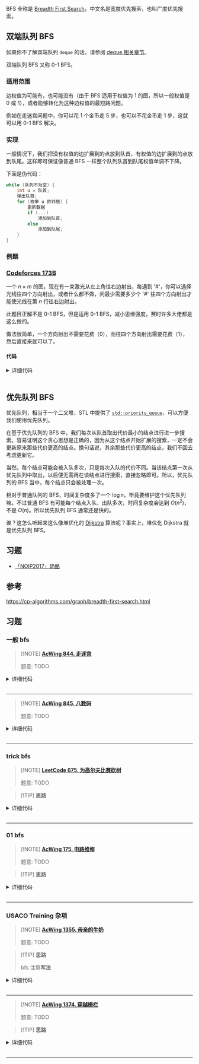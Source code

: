 
BFS 全称是 [Breadth First Search](https://en.wikipedia.org/wiki/Breadth-first_search)，中文名是宽度优先搜索，也叫广度优先搜索。


## 双端队列 BFS

如果你不了解双端队列 `deque` 的话，请参阅 [deque 相关章节](lang/csl/sequence-container/#deque)。

双端队列 BFS 又称 0-1 BFS。

### 适用范围

边权值为可能有，也可能没有（由于 BFS 适用于权值为 1 的图，所以一般权值是 0 或 1），或者能够转化为这种边权值的最短路问题。

例如在走迷宫问题中，你可以花 1 个金币走 5 步，也可以不花金币走 1 步，这就可以用 0-1 BFS 解决。

### 实现

一般情况下，我们把没有权值的边扩展到的点放到队首，有权值的边扩展到的点放到队尾。这样即可保证像普通 BFS 一样整个队列队首到队尾权值单调不下降。

下面是伪代码：

```cpp
while (队列不为空) {
    int u = 队首;
    弹出队首;
    for (枚举 u 的邻居) {
        更新数据
        if (...)
            添加到队首;
        else
            添加到队尾;
    }
}
```

### 例题

### [Codeforces 173B](http://codeforces.com/problemset/problem/173/B)

一个 $n \times m$ 的图，现在有一束激光从左上角往右边射出，每遇到 '#'，你可以选择光线往四个方向射出，或者什么都不做，问最少需要多少个 '#' 往四个方向射出才能使光线在第 $n$ 行往右边射出。

此题目正解不是 0-1 BFS，但是适用 0-1 BFS，减小思维强度，赛时许多大佬都是这么做的。

做法很简单，一个方向射出不需要花费（0），而往四个方向射出需要花费（1），然后直接来就可以了。

#### 代码


<details>
<summary>详细代码</summary>
<!-- tabs:start -->

##### **C++**

```cpp
```

##### **Python**

```python
```

<!-- tabs:end -->
</details>

<br>

## 优先队列 BFS

优先队列，相当于一个二叉堆，STL 中提供了 [`std::priority_queue`](lang/csl/container-adapter.md)，可以方便我们使用优先队列。

在基于优先队列的 BFS 中，我们每次从队首取出代价最小的结点进行进一步搜索。容易证明这个贪心思想是正确的，因为从这个结点开始扩展的搜索，一定不会更新原来那些代价更高的结点。换句话说，其余那些代价更高的结点，我们不回去考虑更新它。

当然，每个结点可能会被入队多次，只是每次入队的代价不同。当该结点第一次从优先队列中取出，以后便无需再在该结点进行搜索，直接忽略即可。所以，优先队列的 BFS 当中，每个结点只会被处理一次。

相对于普通队列的 BFS，时间复杂度多了一个 $\log n$，毕竟要维护这个优先队列嘛。不过普通 BFS 有可能每个结点入队、出队多次，时间复杂度会达到 $O(n^2)$，不是 $O(n)$。所以优先队列 BFS 通常还是快的。

诶？这怎么听起来这么像堆优化的 [Dijkstra](./shortest-path.md#dijkstra) 算法呢？事实上，堆优化 Dijkstra 就是优先队列 BFS。

## 习题

- [「NOIP2017」奶酪](https://uoj.ac/problem/332)

## 参考

<https://cp-algorithms.com/graph/breadth-first-search.html>


## 习题

### 一般 bfs

> [!NOTE] **[AcWing 844. 走迷宫](https://www.acwing.com/problem/content/846/)**
> 
> 题意: TODO

<details>
<summary>详细代码</summary>
<!-- tabs:start -->

##### **C++**

```cpp
#include <algorithm>
#include <cstring>
#include <iostream>
#include <queue>

using namespace std;

typedef pair<int, int> PII;

const int N = 110;

int n, m;
int g[N][N], d[N][N];

int bfs() {
    queue<PII> q;

    memset(d, -1, sizeof d);
    d[0][0] = 0;
    q.push({0, 0});

    int dx[4] = {-1, 0, 1, 0}, dy[4] = {0, 1, 0, -1};

    while (q.size()) {
        auto t = q.front();
        q.pop();

        for (int i = 0; i < 4; i++) {
            int x = t.first + dx[i], y = t.second + dy[i];

            if (x >= 0 && x < n && y >= 0 && y < m && g[x][y] == 0 &&
                d[x][y] == -1) {
                d[x][y] = d[t.first][t.second] + 1;
                q.push({x, y});
            }
        }
    }

    return d[n - 1][m - 1];
}

int main() {
    cin >> n >> m;
    for (int i = 0; i < n; i++)
        for (int j = 0; j < m; j++) cin >> g[i][j];

    cout << bfs() << endl;

    return 0;
}
```

##### **Python**

```python
def bfs():
    from collections import deque
    q = deque()
    q.append([0, 0])
    d[0][0] = 0  # 该点 已经被走过了。
    idx = [-1, 1, 0, 0]
    idy = [0, 0, -1, 1]
    while q:
        cur = q.popleft()
        for i in range(4):
            x = cur[0] + idx[i]
            y = cur[1] + idy[i]
            if 0 <= x < n and 0 <= y < m and not arr[x][y] and d[x][y] == -1:
                q.append([x, y])
                d[x][y] = d[cur[0]][cur[1]] + 1
    return d[n - 1][m - 1]


if __name__ == '__main__':
    n, m = map(int, input().split())
    arr = [list(map(int, input().split())) for _ in range(n)]
    d = [[-1] * m for _ in range(n)]  # 所有的距离初始化为-1，表示这个点 没有走过。
    print(bfs())
```

<!-- tabs:end -->
</details>

<br>

* * *

> [!NOTE] **[AcWing 845. 八数码](https://www.acwing.com/problem/content/847/)**
> 
> 题意: TODO

<details>
<summary>详细代码</summary>
<!-- tabs:start -->

##### **C++**

```cpp
#include <bits/stdc++.h>
using namespace std;
string s;
string tar = "12345678x";
int dx[4] = {-1, 0, 0, 1}, dy[4] = {0, -1, 1, 0};

int bfs() {
    queue<string> q;
    unordered_map<string, int> d;
    q.push(s);
    d[s] = 0;
    while (!q.empty()) {
        auto ss = q.front();
        q.pop();
        if (ss == tar) return d[ss];
        int dis = d[ss];
        int k = ss.find('x');
        int x = k / 3, y = k % 3;
        for (int i = 0; i < 4; ++i) {
            int nx = x + dx[i], ny = y + dy[i];
            if (nx < 0 || nx >= 3 || ny < 0 || ny >= 3) continue;
            swap(ss[nx * 3 + ny], ss[k]);
            if (!d.count(ss)) {
                d[ss] = dis + 1;
                q.push(ss);
            }
            swap(ss[nx * 3 + ny], ss[k]);
        }
    }
    return -1;
}

int main() {
    char c;
    for (int i = 0; i < 9; ++i) {
        cin >> c;
        s.push_back(c);
    }
    cout << bfs() << endl;
    return 0;
}
```

##### **Python**

```python
# 这道题可以转化为：状态a转移到状态b,需要走一步，那最后走到终点，最少需要走多少步
# 难点：1. 状态表示复杂（导致有两个问题，如何 把状态存入队列中）；2. 如何记录每个状态的距离 dist
# 比较简单的存储方式是：用一个字符串表示一个状态；比如"1234x5678"
# 如何判断一个状态 可以 转移成 哪几种状态？ 需要思考一下。1）将字符串想象成3*3的矩阵 2）进行转移 3）3*3的矩阵恢复成字符串

def bfs(start):
    end = "12345678x"
    d = {start: 0}  # 该字典存放每个状态到初始状态的距离

    from collections import deque
    q = deque()
    q.append(start)
    dx, dy = [1, -1, 0, 0], [0, 0, 1, -1]
    while q:
        t = q.popleft()
        distance = d[t]
        if t == end:
            return distance
        k = t.index('x')  # 找到x的下标
        x, y = k // 3, k % 3  # 将字符串的索引 转换为3*3二维数组中对应的坐标

        tl = list(t)  # 由于字符串不是不可变量，因而把字符串变为数组，用于交换字符串中的字符位置
        for i in range(4):  # 'x'上下左右移动
            a, b = x + dx[i], y + dy[i]
            if 0 <= a < 3 and 0 <= b < 3:
                nk = a * 3 + b  # 将3*3矩阵的坐标转移为字符串的索引
                tl[nk], tl[k] = tl[k], tl[nk]
                t = ''.join(tl)
                if t not in d:  # 如果t这个状态是新状态（之前没有出现过）
                    q.append(t)
                    d[t] = distance + 1
                tl[nk], tl[k] = tl[k], tl[nk]  # 还原现场
    return -1


if __name__ == '__main__':
    start = input().replace(" ", "")
    ans = bfs(start)
    print(ans)
```

<!-- tabs:end -->
</details>

<br>

* * *

### trick bfs

> [!NOTE] **[LeetCode 675. 为高尔夫比赛砍树](https://leetcode-cn.com/problems/cut-off-trees-for-golf-event/)**
> 
> 题意: TODO

> [!TIP] **思路**
> 
> 

<details>
<summary>详细代码</summary>
<!-- tabs:start -->

##### **C++**

```cpp
class Solution {
public:
    using PII = pair<int, int>;
    using TIII = tuple<int, int, int>;
    int n, m;
    vector<vector<int>> g;
    int dx[4] = {1, 0, 0, -1}, dy[4] = {0, -1, 1, 0};

    int bfs(int sx, int sy, int tx, int ty) {
        if (sx == tx && sy == ty)
            return 0;
        vector<vector<int>> dist(n, vector<int>(m, 1e9));
        dist[sx][sy] = 0;
        queue<PII> q;
        q.push({sx, sy});
        while (q.size()) {
            auto [x, y] = q.front(); q.pop();
            for (int i = 0; i < 4; ++ i ) {
                int nx = x + dx[i], ny = y + dy[i];
                if (nx < 0 || nx >= n || ny < 0 || ny >= m) continue;
                if (!g[nx][ny]) continue;
                if (dist[nx][ny] > dist[x][y] + 1) {
                    dist[nx][ny] = dist[x][y] + 1;
                    if (nx == tx && ny == ty)
                        return dist[nx][ny];
                    q.push({nx, ny});
                }
            }
        }
        return -1;
    }

    int cutOffTree(vector<vector<int>>& forest) {
        g = forest;
        n = g.size(), m = g[0].size();
        vector<TIII> trs;
        for (int i = 0; i < n; ++ i )
            for (int j = 0; j < m; ++ j )
                if (g[i][j] > 1)
                    trs.push_back({g[i][j], i, j});
        sort(trs.begin(), trs.end());

        int x = 0, y = 0, res = 0;
        for (auto [tmp, nx, ny] : trs) {
            int t = bfs(x, y, nx, ny);
            if (t == -1)
                return -1;
            res += t;
            x = nx, y = ny;
        }
        return res;
    }
};
```

##### **Python**

```python

```

<!-- tabs:end -->
</details>

<br>

* * *

### 01 bfs

> [!NOTE] **[AcWing 175. 电路维修](https://www.acwing.com/problem/content/177/)**
> 
> 题意: TODO

> [!TIP] **思路**
> 
> 

<details>
<summary>详细代码</summary>
<!-- tabs:start -->

##### **C++**

```cpp
#include <bits/stdc++.h>
using namespace std;

const int inf = 0x3f3f3f3f;
const int N = 510, M = N * N;
int n, m;
char g[N][N];
int d[N][N];
bool vis[N][N];

int bfs() {
    memset(d, 0x3f, sizeof d);
    memset(vis, false, sizeof vis);

    char cs[] = "\\/\\/";  // 包含两个转义字符
    int dx[4] = {-1, -1, 1, 1}, dy[4] = {-1, 1, 1, -1};
    int ix[4] = {-1, -1, 0, 0},
        iy[4] = {-1, 0, 0, -1};  // 获取某个点对应方向位置保存的字符

    deque<pair<int, int>> dq;
    d[0][0] = 0;
    dq.push_back({0, 0});

    while (!dq.empty()) {
        auto t = dq.front();
        dq.pop_front();
        int x = t.first, y = t.second;
        if (vis[x][y]) continue;
        vis[x][y] = true;
        for (int i = 0; i < 4; ++i) {
            int nx = x + dx[i], ny = y + dy[i];
            if (nx < 0 || nx > n || ny < 0 || ny > m)
                continue;  // 注意 这里比n m 大 1

            int cx = x + ix[i], cy = y + iy[i];
            int dis = d[x][y] + (g[cx][cy] != cs[i]);
            if (dis < d[nx][ny]) {
                d[nx][ny] = dis;

                if (g[cx][cy] != cs[i])
                    dq.push_back({nx, ny});
                else
                    dq.push_front({nx, ny});
            }
        }
    }
    return d[n][m];
}

int main() {
    int t;
    cin >> t;
    while (t--) {
        cin >> n >> m;
        for (int i = 0; i < n; ++i) cin >> g[i];
        int t = bfs();
        if (t == inf)
            cout << "NO SOLUTION" << endl;
        else
            cout << t << endl;
    }
}
```

##### **Python**

```python

```

<!-- tabs:end -->
</details>

<br>

* * *

### USACO Training 杂项

> [!NOTE] **[AcWing 1355. 母亲的牛奶](https://www.acwing.com/problem/content/1357/)**
> 
> 题意: TODO

> [!TIP] **思路**
> 
> bfs 注意**写法**

<details>
<summary>详细代码</summary>
<!-- tabs:start -->

##### **C++**

```cpp
#include <bits/stdc++.h>
using namespace std;

const int N = 21;

int A, B, C;
bool st[N][N][N];
struct Node {
    int a, b, c;
}q[N * N * N];
int hh, tt;

void insert(int a, int b, int c) {
    if (!st[a][b][c]) {
        q[ ++ tt] = {a, b, c};
        st[a][b][c] = true;
    }
}

void bfs() {
    q[0] = {0, 0, C};
    st[0][0][C] = true;
    
    while (hh <= tt) {
        auto [a, b, c] = q[hh ++ ];
        insert(a - min(a, B - b), min(a + b, B), c);
        insert(a - min(a, C - c), b, min(a + c, C));
        insert(min(a + b, A), b - min(b, A - a), c);
        insert(a, b - min(b, C - c), min(b + c, C));
        insert(min(a + c, A), b, c - min(A - a, c));
        insert(a, min(b + c, B), c - min(B - b, c));
    }
}

int main() {
    cin >> A >> B >> C;
    
    bfs();
    
    for (int c = 0; c <= C; ++ c )
        for (int b = 0; b <= B; ++ b )
            if (st[0][b][c]) {
                cout << c << ' ';
                break;
            }
    return 0;
}
```

##### **Python**

```python

```

<!-- tabs:end -->
</details>

<br>

* * *

> [!NOTE] **[AcWing 1374. 穿越栅栏](https://www.acwing.com/problem/content/1376/)**
> 
> 题意: TODO

> [!TIP] **思路**
> 
> 

<details>
<summary>详细代码</summary>
<!-- tabs:start -->

##### **C++**

```cpp
#include <bits/stdc++.h>
using namespace std;

using PII = pair<int, int>;

const int N = 210, M = 100;

int n, m;
string g[N];
int dist[2][N][M];
int dx[] = {-1, 0, 1, 0}, dy[] = {0, 1, 0, -1};

PII q[N * M];
int hh, tt;

// 是空格 则可以走
bool check(int x, int y, int d) {
    return g[x * 2 - 1 + dx[d]][y * 2 - 1 + dy[d]] == ' ';
}

void bfs(int sx, int sy, int dist[][M]) {
    memset(dist, 0x3f, N * M * 4);   // attention
    
    int hh = 0, tt = -1;
    q[ ++ tt] = {sx, sy};
    dist[sx][sy] = 1;
    while (hh <= tt) {
        auto [x, y] = q[hh ++ ];
        for (int i = 0; i < 4; ++ i ) {
            int nx = x + dx[i], ny = y + dy[i];
            if (nx < 1 || nx > n || ny < 1 || ny > m) continue;
            if (!check(x, y, i)) continue; // 
            if (dist[nx][ny] > dist[x][y] + 1) {
                dist[nx][ny] = dist[x][y] + 1;
                q[ ++ tt] = {nx, ny};
            }
        }
    }
}

int main() {
    cin >> m >> n;
    getchar();
    for (int i = 0; i < n * 2 + 1; ++ i ) getline(cin, g[i]);
    
    int k = 0;
    for (int i = 1; i <= n; ++ i ) {
        if (check(i, 1, 3)) bfs(i, 1, dist[k ++ ]);
        if (check(i, m, 1)) bfs(i, m, dist[k ++ ]);
    }
    for (int i = 1; i <= m; ++ i ) {
        if (check(1, i, 0)) bfs(1, i, dist[k ++ ]);
        if (check(n, i, 2)) bfs(n, i, dist[k ++ ]);
    }
    
    int res = 0;
    for (int i = 1; i <= n; ++ i )
        for (int j = 1; j <= m; ++ j )
            res = max(res, min(dist[0][i][j], dist[1][i][j]));
    cout << res << endl;
    
    return 0;
}
```

##### **Python**

```python

```

<!-- tabs:end -->
</details>

<br>

* * *
